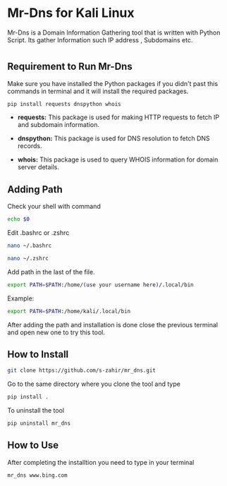 # Mr-Dns for Kali Linux
Mr-Dns is a Domain Information Gathering tool that is written with Python Script. Its gather Information such IP address , Subdomains etc.
#


## Requirement to Run Mr-Dns
Make sure you have installed the Python packages if you didn't past this commands in terminal and it will install the required packages.

```bash
pip install requests dnspython whois

```

- **requests:** This package is used for making HTTP requests to fetch IP and subdomain information.

- **dnspython:** This package is used for DNS resolution to fetch DNS records.

- **whois:** This package is used to query WHOIS information for domain server details.

## Adding Path
Check your shell with command 
```bash
echo $0

```
Edit .bashrc or .zshrc

```bash
nano ~/.bashrc

```
```bash
nano ~/.zshrc

```
Add path in the last of the file.

```bash
export PATH=$PATH:/home/(use your username here)/.local/bin

```
Example: 
```bash
export PATH=$PATH:/home/kali/.local/bin

```

After adding the path and installation is done close the previous terminal and open new one to try this tool.
## How to Install

```bash
git clone https://github.com/s-zahir/mr_dns.git

```
Go to the same directory where you clone the tool and type

```bash
pip install . 

```
To uninstall the tool 

```bash
pip uninstall mr_dns

```
## How to Use
After completing the installtion you need to type in your terminal 

```bash
mr_dns www.bing.com 

```